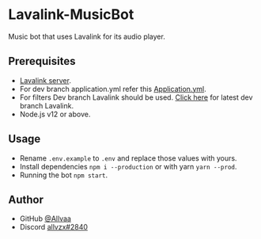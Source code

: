 # Lavalink-MusicBot
Music bot that uses Lavalink for its audio player.

## Prerequisites
- [Lavalink server](https://ci.fredboat.com/).
- For dev branch application.yml refer this [Application.yml](https://github.com/freyacodes/Lavalink/blob/dev/LavalinkServer/application.yml.example).
- For filters Dev branch Lavalink should be used. [Click here](https://ci.fredboat.com/repository/download/Lavalink_Build/8871:id/Lavalink.jar?guest=1) for latest dev branch Lavalink.
- Node.js v12 or above.

## Usage
- Rename `.env.example` to `.env` and replace those values with yours.
- Install dependencies `npm i --production` or with yarn `yarn --prod`.
- Running the bot `npm start`.

## Author
- GitHub [@Allvaa](https://github.com/Allvaa)
- Discord [allvzx#2840](https://discord.com/users/740075062190669884)
